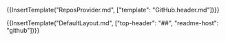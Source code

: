 {{InsertTemplate("ReposProvider.md", ["template": "GitHub.header.md"])}}

{{InsertTemplate("DefaultLayout.md", ["top-header": "##", "readme-host": "github"])}}
